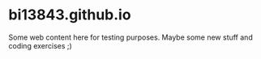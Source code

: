 # bi13843.github.io

Some web content here for testing purposes.
Maybe some new stuff and coding exercises ;)
